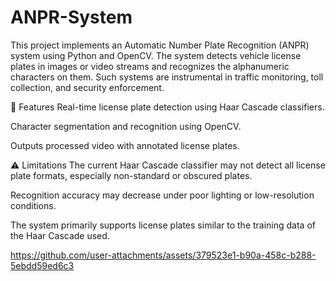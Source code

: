 # ANPR-System
This project implements an Automatic Number Plate Recognition (ANPR) system using Python and OpenCV. 
The system detects vehicle license plates in images or video streams and recognizes the alphanumeric characters on them. 
Such systems are instrumental in traffic monitoring, toll collection, and security enforcement.

📌 Features
Real-time license plate detection using Haar Cascade classifiers.

Character segmentation and recognition using OpenCV.

Outputs processed video with annotated license plates.

⚠️ Limitations
The current Haar Cascade classifier may not detect all license plate formats, especially non-standard or obscured plates.

Recognition accuracy may decrease under poor lighting or low-resolution conditions.

The system primarily supports license plates similar to the training data of the Haar Cascade used.


https://github.com/user-attachments/assets/379523e1-b90a-458c-b288-5ebdd59ed6c3

